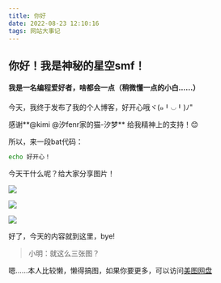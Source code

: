 ```yaml
---
title: 你好
date: 2022-08-23 12:10:16
tags: 网站大事记
---
```

## 你好！我是神秘的星空smf！

#### 我是一名编程爱好者，啥都会一点（稍微懂一点的小白......）
<!-- more -->

今天，我终于发布了我的个人博客，好开心哦ヾ(๑╹◡╹)ﾉ"

感谢**@kimi @汐fenr家的猫-汐梦** 给我精神上的支持！😊

所以，来一段bat代码：

```bat
echo 好开心！
```

今天干什么呢？给大家分享图片！

![](http://ys-e.ysepan.com/621721518/119048729/n752M461T86N5Ikuqi7109/05.jpg)

![](http://ys-e.ysepan.com/621721519/119048731/kuqi71r544L622X74M7J20/07.jpg)

![](http://ys-e.ysepan.com/621721523/119048752/jwpk32q571K763T7IPF5dd/11.jpg)

好了，今天的内容就到这里，bye!

> 小明：就这么三张图？

嗯......本人比较懒，懒得搞图，如果你要更多，可以访问[美图网盘](http://smf2010.ysepan.com)
